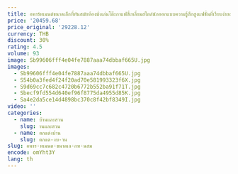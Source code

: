 ```yaml
---
title: อพาร์ทเมนต์ขนาดเล็กที่ทันสมัยห้องนั่งเล่นโต๊ะกาแฟสี่เหลี่ยมสไตล์นักออกแบบความรู้สึกสูงแฟชั่นที่เรียบง่ายสบายๆ
price: '20459.68'
price_original: '29228.12'
currency: THB
discount: 30%
rating: 4.5
volume: 93
image: Sb99606fff4e04fe7887aaa74dbbaf665U.jpg
images:
  - Sb99606fff4e04fe7887aaa74dbbaf665U.jpg
  - S54b0a3fed4f24f20ad70e581993323f6X.jpg
  - S9d69cc7c682c4720b6772b552ba91f71T.jpg
  - Sbecf9fd554d640ef96f8775da4955d85K.jpg
  - Sa4e2da5ce14d4898bc370c8f42bf8349I.jpg
video: ''
categories:
  - name: บ้านและสวน
    slug: านและสวน
  - name: ตกแต่งบ้าน
    slug: ตกแต-งบ-าน
slug: อพาร-ทเมนต-ขนาดเล-กท-นสม
encode: omYht3Y
lang: th
---
```

  